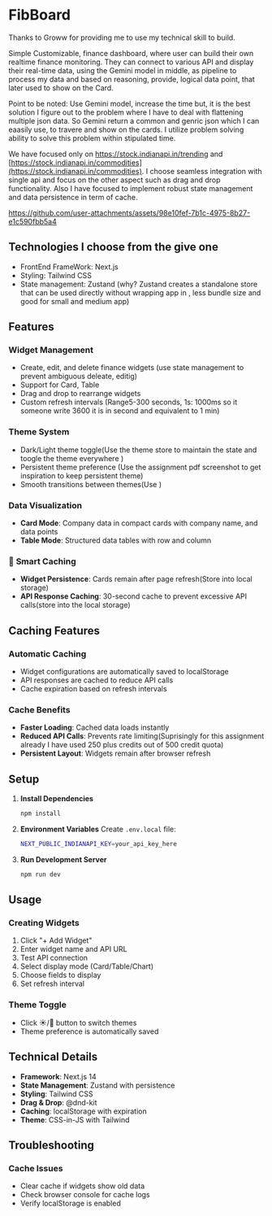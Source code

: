 # FibBoard
Thanks to Groww for providing me to use my technical skill to build.

Simple Customizable, finance dashboard, where user can build their own realtime finance monitoring. They can connect to various API and display their real-time data, using the Gemini model in middle, as pipeline to process my data and based on reasoning, provide, logical data point, that later used to show on the Card.

Point to be noted: Use Gemini model, increase the time but, it is the best solution I figure out to the problem where I have to deal with flattening multiple json data. So Gemini return a common and genric json which I can eaasily use, to travere and show on the cards. I utilize problem solving ability to solve this problem within stipulated time.

We have focused only on https://stock.indianapi.in/trending and [https://stock.indianapi.in/commodities](https://stock.indianapi.in/commodities). I choose seamless integration with single api and focus on the other aspect such as drag and drop functionality. Also I have focused to implement robust state management and data persistence in term of cache.


https://github.com/user-attachments/assets/98e10fef-7b1c-4975-8b27-e1c590fbb5a4


## Technologies I choose from the give one
- FrontEnd FrameWork: Next.js 
- Styling: Tailwind CSS
- State management: Zustand (why? Zustand creates a standalone store that can be used directly without wrapping app in <Provider>, less bundle size and good for small and medium app)

## Features

### **Widget Management**
- Create, edit, and delete finance widgets (use state management to prevent ambiguous deleate, editig)
- Support for Card, Table
- Drag and drop to rearrange widgets
- Custom refresh intervals (Range5-300 seconds, 1s: 1000ms so it someone write 3600 it is in second and equivalent to 1 min) 

### **Theme System**
- Dark/Light theme toggle(Use the theme store to maintain the state and toogle the theme everywhere )
- Persistent theme preference (Use the assignment pdf screenshot to get inspiration to keep persistent theme)
- Smooth transitions between themes(Use )

### **Data Visualization**
- **Card Mode**: Company data in compact cards with company name, and data points
- **Table Mode**: Structured data tables with row and column

### 🔄 **Smart Caching**
- **Widget Persistence**: Cards remain after page refresh(Store into local storage)
- **API Response Caching**: 30-second cache to prevent excessive API calls(store into the local storage)

## Caching Features

### **Automatic Caching**
- Widget configurations are automatically saved to localStorage
- API responses are cached to reduce API calls
- Cache expiration based on refresh intervals


### **Cache Benefits**
- **Faster Loading**: Cached data loads instantly
- **Reduced API Calls**: Prevents rate limiting(Suprisingly for this assignment already I have used 250 plus credits out of 500 credit quota)
- **Persistent Layout**: Widgets remain after browser refresh

## Setup

1. **Install Dependencies**
   ```bash
   npm install
   ```

2. **Environment Variables**
   Create `.env.local` file:
   ```bash
   NEXT_PUBLIC_INDIANAPI_KEY=your_api_key_here
   ```

3. **Run Development Server**
   ```bash
   npm run dev
   ```

## Usage

### **Creating Widgets**
1. Click "+ Add Widget"
2. Enter widget name and API URL
3. Test API connection
4. Select display mode (Card/Table/Chart)
5. Choose fields to display
6. Set refresh interval


### **Theme Toggle**
- Click ☀️/🌙 button to switch themes
- Theme preference is automatically saved


## Technical Details

- **Framework**: Next.js 14
- **State Management**: Zustand with persistence
- **Styling**: Tailwind CSS
- **Drag & Drop**: @dnd-kit
- **Caching**: localStorage with expiration
- **Theme**: CSS-in-JS with Tailwind

## Troubleshooting

### **Cache Issues**
- Clear cache if widgets show old data
- Check browser console for cache logs
- Verify localStorage is enabled
